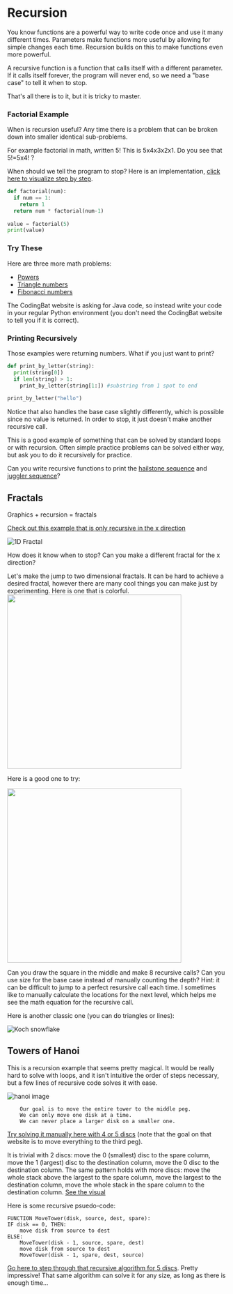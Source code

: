 # Recursion

You know functions are a powerful way to write code once and use it many different times. Parameters make functions more useful by allowing for simple changes each time. Recursion builds on this to make functions even more powerful.

A recursive function is a function that calls itself with a different parameter. If it calls itself forever, the program will never end, so we need a "base case" to tell it when to stop.

That's all there is to it, but it is tricky to master.

### Factorial Example
When is recursion useful? Any time there is a problem that can be broken down into smaller identical sub-problems. 

For example factorial in math, written 5! This is 5x4x3x2x1. Do you see that 5!=5x4! ?

When should we tell the program to stop? Here is an implementation, [click here to visualize step by step](http://pythontutor.com/visualize.html#code=def%20factorial%28num%29%3A%0A%20%20%20%20if%20num%20%3D%3D%201%3A%0A%20%20%20%20%20%20%20%20return%201%0A%20%20%20%20return%20num%20*%20factorial%28num-1%29%0A%20%20%20%20%0Avalue%20%3D%20factorial%285%29%0Aprint%28value%29&cumulative=false&curInstr=0&heapPrimitives=nevernest&mode=display&origin=opt-frontend.js&py=3&rawInputLstJSON=%5B%5D&textReferences=false). 

```python
def factorial(num):
  if num == 1:
    return 1
  return num * factorial(num-1)
	    
value = factorial(5)
print(value)
```

### Try These

Here are three more math problems:
- [Powers](https://codingbat.com/prob/p158888)
- [Triangle numbers](https://codingbat.com/prob/p194781)
- [Fibonacci numbers](https://codingbat.com/prob/p120015)

The CodingBat website is asking for Java code, so instead write your code in your regular Python environment (you don't need the CodingBat website to tell you if it is correct).

### Printing Recursively
Those examples were returning numbers. What if you just want to print? 

```python
def print_by_letter(string):
  print(string[0])
  if len(string) > 1:
    print_by_letter(string[1:]) #substring from 1 spot to end
  
print_by_letter("hello")
```

Notice that also handles the base case slightly differently, which is possible since no value is returned. In order to stop, it just doesn't make another recursive call.

This is a good example of something that can be solved by standard loops or with recursion. Often simple practice problems can be solved either way, but ask you to do it recursively for practice.

Can you write recursive functions to print the [hailstone sequence](https://github.com/BreakoutMentors/Python-Resources/blob/master/Text%20Output%20Programs/hailstone.md) and [juggler sequence](https://en.wikipedia.org/wiki/Juggler_sequence)?

## Fractals

Graphics + recursion = fractals

[Check out this example that is only recursive in the x direction](https://trinket.io/library/trinkets/eba0451250)

![1D Fractal](https://user-images.githubusercontent.com/1643783/85183847-1fd72300-b242-11ea-8333-edf117a92eaf.png)

How does it know when to stop? Can you make a different fractal for the x direction?

Let's make the jump to two dimensional fractals. It can be hard to achieve a desired fractal, however there are many cool things you can make just by experimenting. Here is one that is colorful.
<img src="https://user-images.githubusercontent.com/1643783/85184322-3da58780-b244-11ea-8533-812a018ff46c.png" width="400" height="400">

Here is a good one to try:

<img src="https://upload.wikimedia.org/wikipedia/commons/thumb/2/2d/Sierpinski_carpet_5.svg/500px-Sierpinski_carpet_5.svg.png" width="400" height="400">

Can you draw the square in the middle and make 8 recursive calls? Can you use size for the base case instead of manually counting the depth? Hint: it can be difficult to jump to a perfect resursive call each time. I sometimes like to manually calculate the locations for the next level, which helps me see the math equation for the recursive call.

Here is another classic one (you can do triangles or lines):

![Koch snowflake](https://upload.wikimedia.org/wikipedia/commons/f/fd/Von_Koch_curve.gif)


## Towers of Hanoi

This is a recursion example that seems pretty magical. It would be really hard to solve with loops, and it isn't intuitive the order of steps necessary, but a few lines of recursive code solves it with ease. 

![hanoi image](https://user-images.githubusercontent.com/1643783/85320541-12a37980-b478-11ea-9b11-aa8a36b40073.png)

```
    Our goal is to move the entire tower to the middle peg.
    We can only move one disk at a time.
    We can never place a larger disk on a smaller one. 
```

[Try solving it manually here with 4 or 5 discs](https://www.mathsisfun.com/games/towerofhanoi.html) (note that the goal on that website is to move everything to the third peg).

It is trivial with 2 discs: move the 0 (smallest) disc to the spare column, move the 1 (largest) disc to the destination column, move the 0 disc to the destination column. The same pattern holds with more discs: move the whole stack above the largest to the spare column, move the largest to the destination column, move the whole stack in the spare column to the destination column. [See the visual](https://www.cs.cmu.edu/~cburch/survey/recurse/hanoiimpl.html)

Here is some recursive psuedo-code:
```
FUNCTION MoveTower(disk, source, dest, spare):
IF disk == 0, THEN:
    move disk from source to dest
ELSE:
    MoveTower(disk - 1, source, spare, dest)
    move disk from source to dest
    MoveTower(disk - 1, spare, dest, source)
```

[Go here to step through that recursive algorithm for 5 discs](https://www.cs.cmu.edu/~cburch/survey/recurse/hanoiex.html). Pretty impressive! That same algorithm can solve it for any size, as long as there is enough time...
